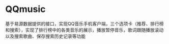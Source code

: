 # QQmusic
基于易源数据提供的接口，实现QQ音乐手机客户端，三个选项卡（推荐、排行榜和搜索），实现了排行榜中的各类音乐的展示，播放暂停音乐，歌词跟随播放滚动以及搜索歌曲、保存搜索历史记录等功能
